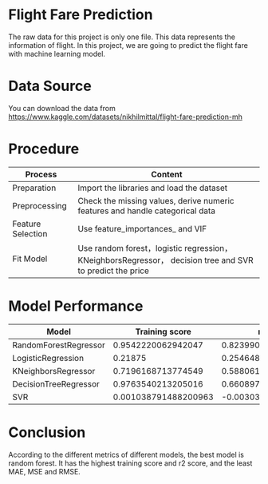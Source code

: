 # Flight Fare Prediction
The raw data for this project is only one file. This data represents the information of flight. In this project, we are going to predict the flight fare with machine learning model.

# Data Source
You can download the data from https://www.kaggle.com/datasets/nikhilmittal/flight-fare-prediction-mh

# Procedure
|Process           |Content                                                                   |
|------------------|--------------------------------------------------------------------------|
|Preparation|Import the libraries and load the dataset|
|Preprocessing|Check the missing values, derive numeric features and handle categorical data|
|Feature Selection|Use feature_importances_ and VIF|
|Fit Model|Use random forest，logistic regression， KNeighborsRegressor， decision tree and SVR to predict the price|

# Model Performance
|Model                  |Training score      |r2 score        |MAE               |MSE                |RMSE               |
|-----------------------|--------------------|----------------|------------------|-------------------|-------------------|
|RandomForestRegressor|0.9542220062942047|0.8239901040130895|1182.0976978724748|3496604.673709347|1869.9210340838854|
|LogisticRegression|0.21875|0.25464881507217596|2508.069|14807113.101|3848.001182562188|
|KNeighborsRegressor|0.7196168713774549|0.5880616647777752|1855.9205|8183548.43142|2860.6902019302966|
|DecisionTreeRegressor|0.9763540213205016|0.6608974546280963|1434.471825|6736595.907665972|2595.495310661526|
|SVR|0.001038791488200963|-0.003039112895815599|3571.263964206548|19926329.882756207|4463.891786631505|

# Conclusion
According to the different metrics of different models, the best model is random forest. It has the highest training score and r2 score, and the least MAE, MSE and RMSE.
